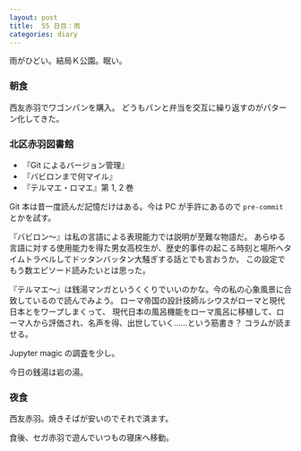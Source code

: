 ```yaml
---
layout: post
title:  55 日目：雨
categories: diary
---
```


雨がひどい。結局Ｋ公園。眠い。

### 朝食

西友赤羽でワゴンパンを購入。
どうもパンと弁当を交互に繰り返すのがパターン化してきた。

### 北区赤羽図書館

* 『Git によるバージョン管理』
* 『バビロンまで何マイル』
* 『テルマエ・ロマエ』第 1, 2 巻

Git 本は昔一度読んだ記憶だけはある。今は PC が手許にあるので `pre-commit` とかを試す。

『バビロン～』は私の言語による表現能力では説明が至難な物語だ。
あらゆる言語に対する使用能力を得た男女高校生が、歴史的事件の起こる時刻と場所へタイムトラベルしてドッタンバッタン大騒ぎする話とでも言おうか。
この設定でもう数エピソード読みたいとは思った。

『テルマエ～』は銭湯マンガというくくりでいいのかな。今の私の心象風景に合致しているので読んでみよう。
ローマ帝国の設計技師ルシウスがローマと現代日本とをワープしまくって、
現代日本の風呂機能をローマ風呂に移植して、ローマ人から評価され、名声を得、出世していく……という筋書き？
コラムが読ませる。

Jupyter magic の調査を少し。

今日の銭湯は岩の湯。

### 夜食

西友赤羽。焼きそばが安いのでそれで済ます。

食後、セガ赤羽で遊んでいつもの寝床へ移動。
